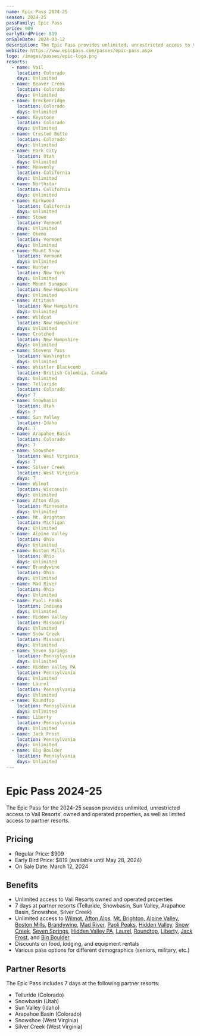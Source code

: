 ```yaml
---
name: Epic Pass 2024-25
season: 2024-25
passFamily: Epic Pass
price: 909
earlyBirdPrice: 819
onSaleDate: 2024-03-12
description: The Epic Pass provides unlimited, unrestricted access to Vail Resorts' owned and operated properties, as well as limited access to partner resorts.
website: https://www.epicpass.com/passes/epic-pass.aspx
logo: /images/passes/epic-logo.png
resorts:
  - name: Vail
    location: Colorado
    days: Unlimited
  - name: Beaver Creek
    location: Colorado
    days: Unlimited
  - name: Breckenridge
    location: Colorado
    days: Unlimited
  - name: Keystone
    location: Colorado
    days: Unlimited
  - name: Crested Butte
    location: Colorado
    days: Unlimited
  - name: Park City
    location: Utah
    days: Unlimited
  - name: Heavenly
    location: California
    days: Unlimited
  - name: Northstar
    location: California
    days: Unlimited
  - name: Kirkwood
    location: California
    days: Unlimited
  - name: Stowe
    location: Vermont
    days: Unlimited
  - name: Okemo
    location: Vermont
    days: Unlimited
  - name: Mount Snow
    location: Vermont
    days: Unlimited
  - name: Hunter
    location: New York
    days: Unlimited
  - name: Mount Sunapee
    location: New Hampshire
    days: Unlimited
  - name: Attitash
    location: New Hampshire
    days: Unlimited
  - name: Wildcat
    location: New Hampshire
    days: Unlimited
  - name: Crotched
    location: New Hampshire
    days: Unlimited
  - name: Stevens Pass
    location: Washington
    days: Unlimited
  - name: Whistler Blackcomb
    location: British Columbia, Canada
    days: Unlimited
  - name: Telluride
    location: Colorado
    days: 7
  - name: Snowbasin
    location: Utah
    days: 7
  - name: Sun Valley
    location: Idaho
    days: 7
  - name: Arapahoe Basin
    location: Colorado
    days: 7
  - name: Snowshoe
    location: West Virginia
    days: 7
  - name: Silver Creek
    location: West Virginia
    days: 7
  - name: Wilmot
    location: Wisconsin
    days: Unlimited
  - name: Afton Alps
    location: Minnesota
    days: Unlimited
  - name: Mt. Brighton
    location: Michigan
    days: Unlimited
  - name: Alpine Valley
    location: Ohio
    days: Unlimited
  - name: Boston Mills
    location: Ohio
    days: Unlimited
  - name: Brandywine
    location: Ohio
    days: Unlimited
  - name: Mad River
    location: Ohio
    days: Unlimited
  - name: Paoli Peaks
    location: Indiana
    days: Unlimited
  - name: Hidden Valley
    location: Missouri
    days: Unlimited
  - name: Snow Creek
    location: Missouri
    days: Unlimited
  - name: Seven Springs
    location: Pennsylvania
    days: Unlimited
  - name: Hidden Valley PA
    location: Pennsylvania
    days: Unlimited
  - name: Laurel
    location: Pennsylvania
    days: Unlimited
  - name: Roundtop
    location: Pennsylvania
    days: Unlimited
  - name: Liberty
    location: Pennsylvania
    days: Unlimited
  - name: Jack Frost
    location: Pennsylvania
    days: Unlimited
  - name: Big Boulder
    location: Pennsylvania
    days: Unlimited
---
```


# Epic Pass 2024-25

The Epic Pass for the 2024-25 season provides unlimited, unrestricted access to Vail Resorts' owned and operated properties, as well as limited access to partner resorts.

## Pricing

- Regular Price: $909
- Early Bird Price: $819 (available until May 28, 2024)
- On Sale Date: March 12, 2024

## Benefits

- Unlimited access to Vail Resorts owned and operated properties
- 7 days at partner resorts (Telluride, Snowbasin, Sun Valley, Arapahoe Basin, Snowshoe, Silver Creek)
- Unlimited access to [Wilmot](/resorts/wilmot), [Afton Alps](/resorts/afton-alps), [Mt. Brighton](/resorts/mt-brighton), [Alpine Valley](/resorts/alpine-valley), [Boston Mills](/resorts/boston-mills), [Brandywine](/resorts/brandywine), [Mad River](/resorts/mad-river), [Paoli Peaks](/resorts/paoli-peaks), [Hidden Valley](/resorts/hidden-valley), [Snow Creek](/resorts/snow-creek), [Seven Springs](/resorts/seven-springs), [Hidden Valley PA](/resorts/hidden-valley-pa), [Laurel](/resorts/laurel), [Roundtop](/resorts/roundtop), [Liberty](/resorts/liberty), [Jack Frost](/resorts/jack-frost), and [Big Boulder](/resorts/big-boulder)
- Discounts on food, lodging, and equipment rentals
- Various pass options for different demographics (seniors, military, etc.)

## Partner Resorts

The Epic Pass includes 7 days at the following partner resorts:
- Telluride (Colorado)
- Snowbasin (Utah)
- Sun Valley (Idaho)
- Arapahoe Basin (Colorado)
- Snowshoe (West Virginia)
- Silver Creek (West Virginia)